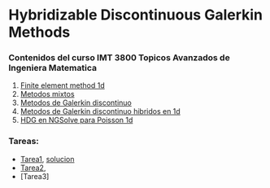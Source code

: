 # Hybridizable Discontinuous Galerkin Methods

### Contenidos del curso IMT 3800 Topicos Avanzados de Ingeniera Matematica

1. [Finite element method 1d](FEM1D.html)
2. [Metodos mixtos](MixedMethods.html)
3. [Metodos de Galerkin discontinuo](DGmethods.html)
4. [Metodos de Galerkin discontinuo hibridos en 1d](HDG1d.html)
5. [HDG en NGSolve para Poisson 1d](poisson_hdg_1d.html)


### Tareas:
- [Tarea1](Tarea1.pdf), [solucion](tarea1_solution.html)
- [Tarea2](Tarea2.pdf), 
- [Tarea3]
